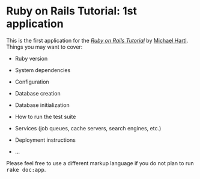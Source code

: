 # Ruby on Rails Tutorial: 1st application

This is the first application for the
[*Ruby on Rails Tutorial*](http://railstutorial.org/)
by [Michael Hartl](http://michaelhartl.com/).
Things you may want to cover:

* Ruby version

* System dependencies

* Configuration

* Database creation

* Database initialization

* How to run the test suite

* Services (job queues, cache servers, search engines, etc.)

* Deployment instructions

* ...


Please feel free to use a different markup language if you do not plan to run
<tt>rake doc:app</tt>.

